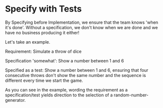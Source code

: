 # Specify with Tests

By Specifying before Implementation,
we ensure that the team knows 'when it's done'.
Without a specification, we don't know when we are done
and we have no business producing it either!

Let's take an example.

Requirement: Simulate a throw of dice

Specification 'somewhat': Show a number between 1 and 6

Specified as a test: Show a number between 1 and 6,
ensuring that four consecutive throws don't show the same number
and the sequence is different every time we start the game.

As you can see in the example,
wording the requirement as a specification/test
yields direction to the selection of a random-number-generator.
